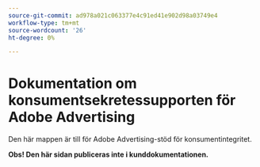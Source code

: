 ```yaml
---
source-git-commit: ad978a021c063377e4c91ed41e902d98a03749e4
workflow-type: tm+mt
source-wordcount: '26'
ht-degree: 0%

---
```

# Dokumentation om konsumentsekretessupporten för Adobe Advertising

Den här mappen är till för Adobe Advertising-stöd för konsumentintegritet.

**Obs! Den här sidan publiceras inte i kunddokumentationen.**
